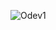 ![Odev1](https://user-images.githubusercontent.com/44196434/152203946-cd929080-ee65-4daa-a5db-ad2dee7dd564.png)
